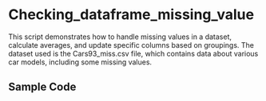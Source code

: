 # Checking_dataframe_missing_value
This script demonstrates how to handle missing values in a dataset, calculate averages, and update specific columns based on groupings. The dataset used is the Cars93_miss.csv file, which contains data about various car models, including some missing values.

## Sample Code

```python
